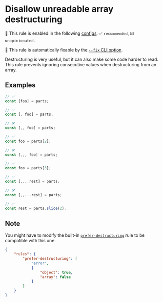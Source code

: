 # Disallow unreadable array destructuring

💼 This rule is enabled in the following [configs](https://github.com/sindresorhus/eslint-plugin-unicorn#recommended-config): ✅ `recommended`, ☑️ `unopinionated`.

🔧 This rule is automatically fixable by the [`--fix` CLI option](https://eslint.org/docs/latest/user-guide/command-line-interface#--fix).

<!-- end auto-generated rule header -->
<!-- Do not manually modify this header. Run: `npm run fix:eslint-docs` -->

Destructuring is very useful, but it can also make some code harder to read. This rule prevents ignoring consecutive values when destructuring from an array.

## Examples

```js
// ✅
const [foo] = parts;
```

```js
// ✅
const [, foo] = parts;
```

```js
// ❌
const [,, foo] = parts;

// ✅
const foo = parts[2];
```

```js
// ❌
const [,,, foo] = parts;

// ✅
const foo = parts[3];
```

```js
// ✅
const [,...rest] = parts;
```

```js
// ❌
const [,,...rest] = parts;

// ✅
const rest = parts.slice(2);
```

## Note

You might have to modify the built-in [`prefer-destructuring`](https://eslint.org/docs/rules/prefer-destructuring) rule to be compatible with this one:

```json
{
	"rules": {
		"prefer-destructuring": [
			"error",
			{
				"object": true,
				"array": false
			}
		]
	}
}
```
